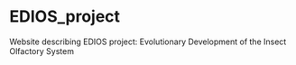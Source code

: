 # EDIOS_project
Website describing EDIOS project: Evolutionary Development of the Insect Olfactory System
